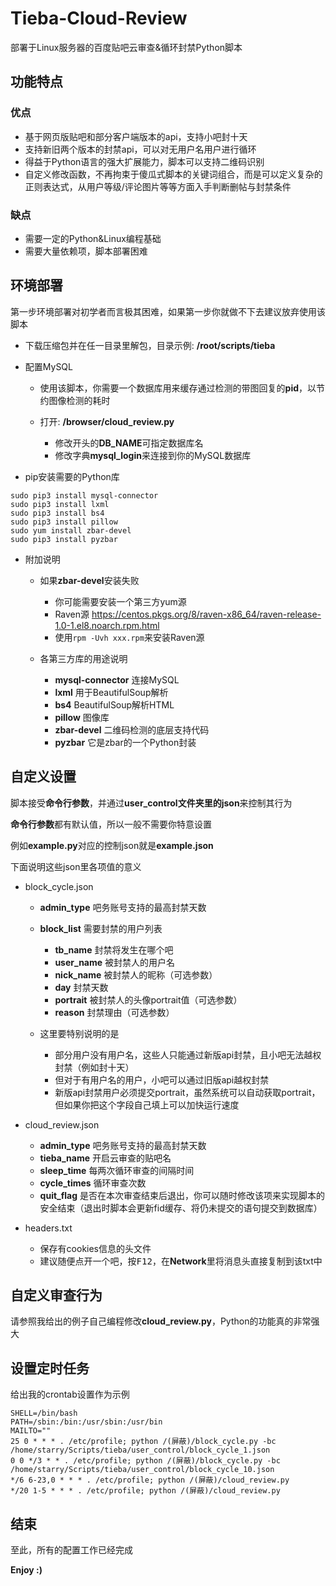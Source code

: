 # Tieba-Cloud-Review
部署于Linux服务器的百度贴吧云审查&循环封禁Python脚本
## 功能特点
### 优点
+ 基于网页版贴吧和部分客户端版本的api，支持小吧封十天
+ 支持新旧两个版本的封禁api，可以对无用户名用户进行循环
+ 得益于Python语言的强大扩展能力，脚本可以支持二维码识别
+ 自定义修改函数，不再拘束于傻瓜式脚本的关键词组合，而是可以定义复杂的正则表达式，从用户等级/评论图片等等方面入手判断删帖与封禁条件

### 缺点
- 需要一定的Python&Linux编程基础
- 需要大量依赖项，脚本部署困难

## 环境部署

第一步环境部署对初学者而言极其困难，如果第一步你就做不下去建议放弃使用该脚本

+ 下载压缩包并在任一目录里解包，目录示例: **/root/scripts/tieba**

+ 配置MySQL

    + 使用该脚本，你需要一个数据库用来缓存通过检测的带图回复的**pid**，以节约图像检测的耗时
    
    + 打开: **/browser/cloud_review.py**
    
        - 修改开头的**DB_NAME**可指定数据库名
        - 修改字典**mysql_login**来连接到你的MySQL数据库
        
+ pip安装需要的Python库
```
sudo pip3 install mysql-connector
sudo pip3 install lxml
sudo pip3 install bs4
sudo pip3 install pillow
sudo yum install zbar-devel
sudo pip3 install pyzbar
```
+ 附加说明

    + 如果**zbar-devel**安装失败
    
        + 你可能需要安装一个第三方yum源
        + Raven源 <https://centos.pkgs.org/8/raven-x86_64/raven-release-1.0-1.el8.noarch.rpm.html>
        + 使用```rpm -Uvh xxx.rpm```来安装Raven源
        
    + 各第三方库的用途说明
    
        + **mysql-connector** 连接MySQL
        + **lxml** 用于BeautifulSoup解析
        + **bs4** BeautifulSoup解析HTML
        + **pillow** 图像库
        + **zbar-devel** 二维码检测的底层支持代码
        + **pyzbar** 它是zbar的一个Python封装
        
## 自定义设置
脚本接受**命令行参数**，并通过**user_control文件夹里的json**来控制其行为

**命令行参数**都有默认值，所以一般不需要你特意设置

例如**example.py**对应的控制json就是**example.json**

下面说明这些json里各项值的意义

+ block_cycle.json

    + **admin_type** 吧务账号支持的最高封禁天数
    
    + **block_list** 需要封禁的用户列表
    
        + **tb_name** 封禁将发生在哪个吧
        + **user_name** 被封禁人的用户名
        + **nick_name** 被封禁人的昵称（可选参数）
        + **day** 封禁天数
        + **portrait** 被封禁人的头像portrait值（可选参数）
        + **reason** 封禁理由（可选参数）
        
    + 这里要特别说明的是
    
        + 部分用户没有用户名，这些人只能通过新版api封禁，且小吧无法越权封禁（例如封十天）
        + 但对于有用户名的用户，小吧可以通过旧版api越权封禁
        + 新版api封禁用户必须提交portrait，虽然系统可以自动获取portrait，但如果你把这个字段自己填上可以加快运行速度
        
+ cloud_review.json

    + **admin_type** 吧务账号支持的最高封禁天数
    + **tieba_name** 开启云审查的贴吧名
    + **sleep_time** 每两次循环审查的间隔时间
    + **cycle_times** 循环审查次数
    + **quit_flag** 是否在本次审查结束后退出，你可以随时修改该项来实现脚本的安全结束（退出时脚本会更新fid缓存、将仍未提交的语句提交到数据库）
    
+ headers.txt

    + 保存有cookies信息的头文件
    + 建议随便点开一个吧，按<kbd>F12</kbd>，在**Network**里将消息头直接复制到该txt中
    
## 自定义审查行为
请参照我给出的例子自己编程修改**cloud_review.py**，Python的功能真的非常强大

## 设置定时任务
给出我的crontab设置作为示例
```
SHELL=/bin/bash
PATH=/sbin:/bin:/usr/sbin:/usr/bin
MAILTO=""
25 0 * * * . /etc/profile; python /(屏蔽)/block_cycle.py -bc /home/starry/Scripts/tieba/user_control/block_cycle_1.json
0 0 */3 * * . /etc/profile; python /(屏蔽)/block_cycle.py -bc /home/starry/Scripts/tieba/user_control/block_cycle_10.json
*/6 6-23,0 * * * . /etc/profile; python /(屏蔽)/cloud_review.py
*/20 1-5 * * * . /etc/profile; python /(屏蔽)/cloud_review.py
```

## 结束
至此，所有的配置工作已经完成

**Enjoy :)**
